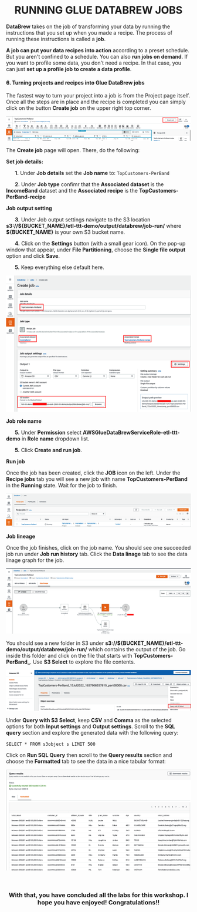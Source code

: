 <h1 id="toc_0" align="center">
RUNNING GLUE DATABREW JOBS
</h1>

**DataBrew** takes on the job of transforming your data by running the instructions that you set up when you made a recipe. The process of running these instructions is called a **job**. 

**A job can put your data recipes into action** according to a preset schedule. But you aren't confined to a schedule. You can also **run jobs on demand**. If you want to profile some data, you don't need a recipe. In that case, you can just **set up a profile job to create a data profile**.


#### **6.** Turning projects and recipes into Glue DataBrew jobs
		

The fastest way to turn your project into a job is from the Project page itself. Once all the steps are in place and the recipe is completed you can simply click on the button **Create job** on the upper right top corner.

![JOB BUTTON](images/29-create-job.png)

The **Create job** page will open. There, do the following:

**Set job details:**


&nbsp;&nbsp;&nbsp;&nbsp;&nbsp; **1.** Under **Job details** set the **Job name** to: `TopCustomers-PerBand`

&nbsp;&nbsp;&nbsp;&nbsp;&nbsp; **2.** Under **Job type** confimr that the **Associated dataset** is the **IncomeBand** dataset and the **Associated recipe** is the **TopCustomers-PerBand-recipe**
        

**Job output setting**

&nbsp;&nbsp;&nbsp;&nbsp;&nbsp; **3.** Under Job output settings navigate to the S3 location **s3://\${BUCKET_NAME}/etl-ttt-demo/output/databrew/job-run/** where **\${BUCKET_NAME}** is your own S3 bucket name. 

&nbsp;&nbsp;&nbsp;&nbsp;&nbsp; **4.** Click on the **Settings** button (with a small gear icon). On the pop-up window that appear, under **File Partitioning**, choose the **Single file output** option and click **Save**.

&nbsp;&nbsp;&nbsp;&nbsp;&nbsp; **5.** Keep everything else default here.

![JOB PAGE](images/30-create-job-page.png)


**Job role name**

&nbsp;&nbsp;&nbsp;&nbsp;&nbsp; **5.** Under **Permission** select **AWSGlueDataBrewServiceRole-etl-ttt-demo** in **Role name** dropdown list.

&nbsp;&nbsp;&nbsp;&nbsp;&nbsp; **5.** Click **Create and run job**.

**Run job**

Once the job has been created, click the **JOB** icon on the left. Under the **Recipe jobs** tab you will see a new job with name **TopCustomers-PerBand** in the **Running** state. Wait for the job to finish.

![JOB RUN](images/31-job-run-01.png)

**Job lineage**

Once the job finishes, click on the job name. You should see one succeeded job run under **Job run history** tab. Click the **Data linage** tab to see the data linage graph for the job.

![JOB LINEAGE](images/32-data-lineage.png)

You should see a new folder in S3 under **s3://\${BUCKET_NAME}/etl-ttt-demo/output/databrew/job-run/** which contains the output of the job. Go inside this folder and click on the file that starts with **TopCustomers-PerBand_**. Use **S3 Select** to explore the file contents.

![S3 SELECT](images/33-s3-select.png)

Under **Query with S3 Select**, keep **CSV** and **Comma** as the selected options for both **Input settings** and  **Output settings**. Scroll to the **SQL query** section and explore the generated data with the following query:

~~~shell
SELECT * FROM s3object s LIMIT 500
~~~

Click on **Run SQL Query** then scroll to the **Query results** section and choose the **Formatted** tab to see the data in a nice tabular format:

![S3 RESULTS](images/34-s3-query-results.png)

<br>

<h3 id="toc_0" align="center">
With that, you have concluded all the labs for this workshop. I hope you have enjoyed! Congratulations!!
</h3>
